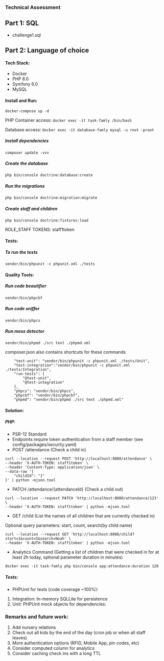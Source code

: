 ### Technical Assessment

## Part 1: SQL
- challenge1.sql

## Part 2: Language of choice

#### Tech Stack:
- Docker
- PHP 8.0
- Symfony 6.0
- MySQL

#### Install and Run:

```docker-compose up -d```

PHP Container access: ```docker exec -it task-famly /bin/bash```

Database access: ```docker exec -it database-famly mysql -u root -proot```

##### Install dependencies

```composer update -vvv```

##### Create the database
```php bin/console doctrine:database:create```

##### Run the migrations
```php bin/console doctrine:migration:migrate```

##### Create staff and children
```php bin/console doctrine:fixtures:load```

ROLE_STAFF TOKENS: staff1token

#### Tests:

##### To run the tests

```vendor/bin/phpunit -c phpunit.xml ./tests```

#### Quality Tools:

##### Run code beautifier

```vendor/bin/phpcbf```

##### Run code sniffer

```vendor/bin/phpcs```

##### Run mess detector

```vendor/bin/phpmd ./src text ./phpmd.xml```

composer.json also contains shortcuts for these commands

        "test-unit": "vendor/bin/phpunit -c phpunit.xml ./tests/Unit",
        "test-integration":"vendor/bin/phpunit -c phpunit.xml ./tests/Integration",
        "run-tests": [
            "@test-unit",
            "@test-integration"
        ],
        "phpcs": "vendor/bin/phpcs",
        "phpcbf": "vendor/bin/phpcbf",
        "phpmd": "vendor/bin/phpmd ./src text ./phpmd.xml"

#### Solution:

##### PHP:
- PSR-12 Standard
- Endpoints require token authentication from a staff member (see config/packages/security.yaml)
- POST /attendance (Check a child in)
```
curl --location --request POST 'http://localhost:8080/attendance' \
--header 'X-AUTH-TOKEN: staff1token' \
--header 'Content-Type: application/json' \
--data-raw '{
    "childId": "1"
}' | python -mjson.tool
```

- PATCH /attendance/{attendanceId} (Check a child out)
```
curl --location --request PATCH 'http://localhost:8080/attendance/123' \
--header 'X-AUTH-TOKEN: staff1token' | python -mjson.tool
```

- GET /child (List the names of all children that are currently checked in)

Optional query parameters: start, count, search(by child name)
```
curl --location --request GET 'http://localhost:8080/child?start=1&count=5&search=Noah' \
--header 'X-AUTH-TOKEN: staff1token' | python -mjson.tool
```

- Analytics Command (Getting a list of children that were checked in for at least 2h today, optional parameter duration in minutes)
```
docker exec -it task-famly php bin/console app:attendance:duration 120 
```

##### Tests:
- PHPUnit for tests (code coverage ~100%):
1) Integration: In-memory SQLLite for persistence
2) Unit: PHPUnit mock objects for dependencies:


### Remarks and future work:
1. Add nursery relations
2. Check out all kids by the end of the day (cron job or when all staff leaves)
3. More authentication options (RFID, Mobile App, pin codes, etc)
4. Consider computed column for analytics
5. Consider caching check ins with a long TTL
